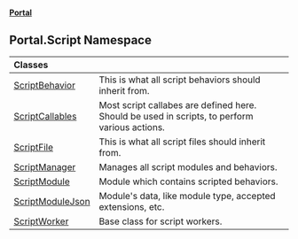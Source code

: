 #### [Portal](index.md 'index')

## Portal.Script Namespace

| Classes | |
| :--- | :--- |
| [ScriptBehavior](ScriptBehavior.md 'Portal.Script.ScriptBehavior') | This is what all script behaviors should inherit from. |
| [ScriptCallables](ScriptCallables.md 'Portal.Script.ScriptCallables') | Most script callabes are defined here.<br/>Should be used in scripts, to perform various actions. |
| [ScriptFile](ScriptFile.md 'Portal.Script.ScriptFile') | This is what all script files should inherit from. |
| [ScriptManager](ScriptManager.md 'Portal.Script.ScriptManager') | Manages all script modules and behaviors. |
| [ScriptModule](ScriptModule.md 'Portal.Script.ScriptModule') | Module which contains scripted behaviors. |
| [ScriptModuleJson](ScriptModuleJson.md 'Portal.Script.ScriptModuleJson') | Module's data, like module type, accepted extensions, etc. |
| [ScriptWorker](ScriptWorker.md 'Portal.Script.ScriptWorker') | Base class for script workers. |

